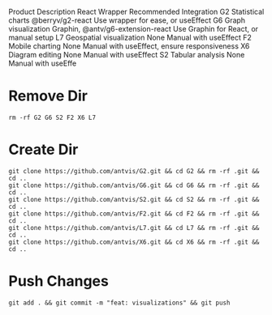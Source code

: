 Product	Description	React Wrapper	Recommended Integration
G2	Statistical charts	@berryv/g2-react	Use wrapper for ease, or useEffect
G6	Graph visualization	Graphin, @antv/g6-extension-react	Use Graphin for React, or manual setup
L7	Geospatial visualization	None	Manual with useEffect
F2	Mobile charting	None	Manual with useEffect, ensure responsiveness
X6	Diagram editing	None	Manual with useEffect
S2	Tabular analysis	None	Manual with useEffe

# Remove Dir
```
rm -rf G2 G6 S2 F2 X6 L7
```

# Create Dir
```
git clone https://github.com/antvis/G2.git && cd G2 && rm -rf .git && cd ..
git clone https://github.com/antvis/G6.git && cd G6 && rm -rf .git && cd ..
git clone https://github.com/antvis/S2.git && cd S2 && rm -rf .git && cd ..
git clone https://github.com/antvis/F2.git && cd F2 && rm -rf .git && cd ..
git clone https://github.com/antvis/L7.git && cd L7 && rm -rf .git && cd ..
git clone https://github.com/antvis/X6.git && cd X6 && rm -rf .git && cd ..
```

# Push Changes
```
git add . && git commit -m "feat: visualizations" && git push
```